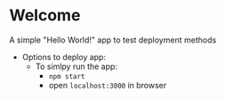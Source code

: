 # Welcome
A simple "Hello World!" app to test deployment methods

- Options to deploy app:
    - To simlpy run the app:
        - `npm start`
        - open `localhost:3000` in browser